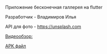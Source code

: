 Приложение бесконечная галлерея на flutter

Разработчик - Владимиров Илья

API для фото - https://unsplash.com


[Видеообзор:](https://drive.google.com/file/d/1Fp49XU0HxpL_Fk8Q3y8Ejx600KJIlSqW/view?usp=sharing)

[APK файл](https://github.com/Ledber/endless-photo-gallery/releases/tag/1.0)
